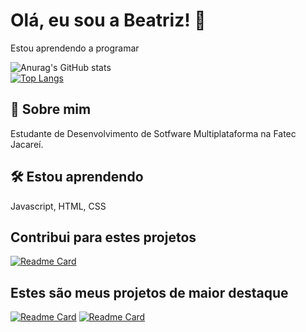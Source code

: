 
# Olá, eu sou a Beatriz! 👋

Estou aprendendo a programar

![Anurag's GitHub stats](https://github-readme-stats.vercel.app/api?username=BiaMontanini&show_icons=true&theme=dracula)
<br>
[![Top Langs](https://github-readme-stats.vercel.app/api/top-langs/?username=BiaMontanini&theme=dracula&layout=donut-vertical)](https://github.com/anuraghazra/github-readme-stats)
    

## 🚀 Sobre mim
Estudante de Desenvolvimento de Sotfware Multiplataforma na Fatec Jacareí. 


## 🛠 Estou aprendendo
Javascript, HTML, CSS


## Contribui para estes projetos
[![Readme Card](https://github-readme-stats.vercel.app/api/pin/?username=terrasoftwarehouse&repo=Projeto-Treinamento-Scrum)](https://github.com/anuraghazra/github-readme-stats)

## Estes são meus projetos de maior destaque
[![Readme Card](https://github-readme-stats.vercel.app/api/pin/?username=biamontanini&repo=primeira-pagina-com-css)](https://github.com/anuraghazra/github-readme-stats)
[![Readme Card](https://github-readme-stats.vercel.app/api/pin/?username=biamontanini&repo=pagina-login-bootstrap)](https://github.com/anuraghazra/github-readme-stats)
